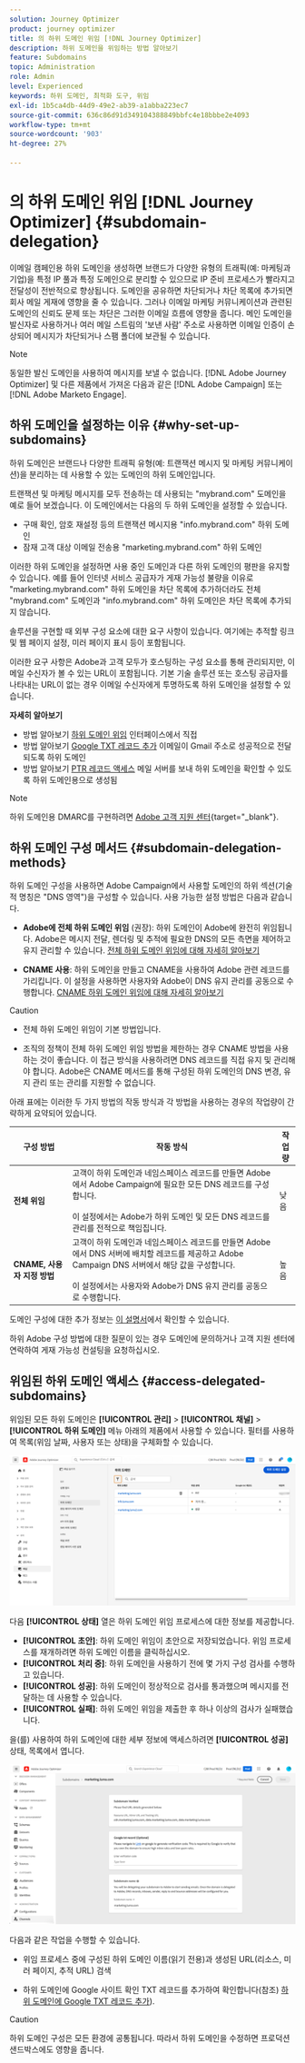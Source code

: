 ```yaml
---
solution: Journey Optimizer
product: journey optimizer
title: 의 하위 도메인 위임 [!DNL Journey Optimizer]
description: 하위 도메인을 위임하는 방법 알아보기
feature: Subdomains
topic: Administration
role: Admin
level: Experienced
keywords: 하위 도메인, 최적화 도구, 위임
exl-id: 1b5ca4db-44d9-49e2-ab39-a1abba223ec7
source-git-commit: 636c86d91d349104388849bbfc4e18bbbe2e4093
workflow-type: tm+mt
source-wordcount: '903'
ht-degree: 27%

---
```


# 의 하위 도메인 위임 [!DNL Journey Optimizer] {#subdomain-delegation}

이메일 캠페인용 하위 도메인을 생성하면 브랜드가 다양한 유형의 트래픽(예: 마케팅과 기업)을 특정 IP 풀과 특정 도메인으로 분리할 수 있으므로 IP 준비 프로세스가 빨라지고 전달성이 전반적으로 향상됩니다. 도메인을 공유하면 차단되거나 차단 목록에 추가되면 회사 메일 게재에 영향을 줄 수 있습니다. 그러나 이메일 마케팅 커뮤니케이션과 관련된 도메인의 신뢰도 문제 또는 차단은 그러한 이메일 흐름에 영향을 줍니다. 메인 도메인을 발신자로 사용하거나 여러 메일 스트림의 &#39;보낸 사람&#39; 주소로 사용하면 이메일 인증이 손상되어 메시지가 차단되거나 스팸 폴더에 보관될 수 있습니다.

>[!NOTE]
>
>동일한 발신 도메인을 사용하여 메시지를 보낼 수 없습니다. [!DNL Adobe Journey Optimizer] 및 다른 제품에서 가져온 다음과 같은 [!DNL Adobe Campaign] 또는 [!DNL Adobe Marketo Engage].

## 하위 도메인을 설정하는 이유 {#why-set-up-subdomains}

하위 도메인은 브랜드나 다양한 트래픽 유형(예: 트랜잭션 메시지 및 마케팅 커뮤니케이션)을 분리하는 데 사용할 수 있는 도메인의 하위 도메인입니다.

트랜잭션 및 마케팅 메시지를 모두 전송하는 데 사용되는 &quot;mybrand.com&quot; 도메인을 예로 들어 보겠습니다. 이 도메인에서는 다음의 두 하위 도메인을 설정할 수 있습니다.

* 구매 확인, 암호 재설정 등의 트랜잭션 메시지용 &quot;info.mybrand.com&quot; 하위 도메인
* 잠재 고객 대상 이메일 전송용 &quot;marketing.mybrand.com&quot; 하위 도메인

이러한 하위 도메인을 설정하면 사용 중인 도메인과 다른 하위 도메인의 평판을 유지할 수 있습니다. 예를 들어 인터넷 서비스 공급자가 게재 가능성 불량을 이유로 &quot;marketing.mybrand.com&quot; 하위 도메인을 차단 목록에 추가하더라도 전체 &quot;mybrand.com&quot; 도메인과 &quot;info.mybrand.com&quot; 하위 도메인은 차단 목록에 추가되지 않습니다.

솔루션을 구현할 때 외부 구성 요소에 대한 요구 사항이 있습니다. 여기에는 추적할 링크 및 웹 페이지 설정, 미러 페이지 표시 등이 포함됩니다.

이러한 요구 사항은 Adobe과 고객 모두가 호스팅하는 구성 요소를 통해 관리되지만, 이메일 수신자가 볼 수 있는 URL이 포함됩니다. 기본 기술 솔루션 또는 호스팅 공급자를 나타내는 URL이 없는 경우 이메일 수신자에게 투명하도록 하위 도메인을 설정할 수 있습니다.

**자세히 알아보기**

* 방법 알아보기 [하위 도메인 위임](delegate-subdomain.md) 인터페이스에서 직접
* 방법 알아보기 [Google TXT 레코드 추가](google-txt.md) 이메일이 Gmail 주소로 성공적으로 전달되도록 하위 도메인
* 방법 알아보기 [PTR 레코드 액세스](ptr-records.md) 메일 서버를 보내 하위 도메인을 확인할 수 있도록 하위 도메인용으로 생성됨

>[!NOTE]
>
>하위 도메인용 DMARC를 구현하려면 [Adobe 고객 지원 센터](https://helpx.adobe.com/kr/enterprise/admin-guide.html/enterprise/using/support-for-experience-cloud.ug.html){target="_blank"}.

## 하위 도메인 구성 메서드 {#subdomain-delegation-methods}

하위 도메인 구성을 사용하면 Adobe Campaign에서 사용할 도메인의 하위 섹션(기술적 명칭은 &quot;DNS 영역&quot;)을 구성할 수 있습니다. 사용 가능한 설정 방법은 다음과 같습니다.

* **Adobe에 전체 하위 도메인 위임** (권장): 하위 도메인이 Adobe에 완전히 위임됩니다. Adobe은 메시지 전달, 렌더링 및 추적에 필요한 DNS의 모든 측면을 제어하고 유지 관리할 수 있습니다. [전체 하위 도메인 위임에 대해 자세히 알아보기](delegate-subdomain.md#full-subdomain-delegation)

* **CNAME 사용**: 하위 도메인을 만들고 CNAME을 사용하여 Adobe 관련 레코드를 가리킵니다. 이 설정을 사용하면 사용자와 Adobe이 DNS 유지 관리를 공동으로 수행합니다. [CNAME 하위 도메인 위임에 대해 자세히 알아보기](delegate-subdomain.md#cname-subdomain-delegation)

>[!CAUTION]
>
>* 전체 하위 도메인 위임이 기본 방법입니다.
>
>* 조직의 정책이 전체 하위 도메인 위임 방법을 제한하는 경우 CNAME 방법을 사용하는 것이 좋습니다. 이 접근 방식을 사용하려면 DNS 레코드를 직접 유지 및 관리해야 합니다. Adobe은 CNAME 메서드를 통해 구성된 하위 도메인의 DNS 변경, 유지 관리 또는 관리를 지원할 수 없습니다.

아래 표에는 이러한 두 가지 방법의 작동 방식과 각 방법을 사용하는 경우의 작업량이 간략하게 요약되어 있습니다.

| 구성 방법 | 작동 방식 | 작업량 |
|---|---|---|
| **전체 위임** | 고객이 하위 도메인과 네임스페이스 레코드를 만들면 Adobe에서 Adobe Campaign에 필요한 모든 DNS 레코드를 구성합니다.<br/><br/>이 설정에서는 Adobe가 하위 도메인 및 모든 DNS 레코드를 관리를 전적으로 책임집니다. | 낮음 |
| **CNAME, 사용자 지정 방법** | 고객이 하위 도메인과 네임스페이스 레코드를 만들면 Adobe에서 DNS 서버에 배치할 레코드를 제공하고 Adobe Campaign DNS 서버에서 해당 값을 구성합니다.<br/><br/>이 설정에서는 사용자와 Adobe가 DNS 유지 관리를 공동으로 수행합니다. | 높음 |

도메인 구성에 대한 추가 정보는 [이 설명서](https://experienceleague.adobe.com/docs/deliverability-learn/deliverability-best-practice-guide/additional-resources/product-specific-resources/campaign/ac-domain-name-setup.html?lang=ko)에서 확인할 수 있습니다.

하위 Adobe 구성 방법에 대한 질문이 있는 경우 도메인에 문의하거나 고객 지원 센터에 연락하여 게재 가능성 컨설팅을 요청하십시오.

## 위임된 하위 도메인 액세스 {#access-delegated-subdomains}

위임된 모든 하위 도메인은 **[!UICONTROL 관리]** > **[!UICONTROL 채널]** > **[!UICONTROL 하위 도메인]** 메뉴 아래의 제품에서 사용할 수 있습니다. 필터를 사용하여 목록(위임 날짜, 사용자 또는 상태)을 구체화할 수 있습니다.

![](assets/subdomain-list.png)

다음 **[!UICONTROL 상태]** 열은 하위 도메인 위임 프로세스에 대한 정보를 제공합니다.

* **[!UICONTROL 초안]**: 하위 도메인 위임이 초안으로 저장되었습니다. 위임 프로세스를 재개하려면 하위 도메인 이름을 클릭하십시오.
* **[!UICONTROL 처리 중]**: 하위 도메인을 사용하기 전에 몇 가지 구성 검사를 수행하고 있습니다.
* **[!UICONTROL 성공]**: 하위 도메인이 정상적으로 검사를 통과했으며 메시지를 전달하는 데 사용할 수 있습니다.
* **[!UICONTROL 실패]**: 하위 도메인 위임을 제출한 후 하나 이상의 검사가 실패했습니다.

을(를) 사용하여 하위 도메인에 대한 세부 정보에 액세스하려면 **[!UICONTROL 성공]** 상태, 목록에서 엽니다.

![](assets/subdomain-delegated.png)

다음과 같은 작업을 수행할 수 있습니다.

* 위임 프로세스 중에 구성된 하위 도메인 이름(읽기 전용)과 생성된 URL(리소스, 미러 페이지, 추적 URL) 검색

* 하위 도메인에 Google 사이트 확인 TXT 레코드를 추가하여 확인합니다(참조) [하위 도메인에 Google TXT 레코드 추가](google-txt.md)).


>[!CAUTION]
>
>하위 도메인 구성은 모든 환경에 공통됩니다. 따라서 하위 도메인을 수정하면 프로덕션 샌드박스에도 영향을 줍니다.
